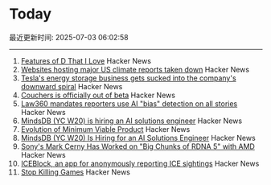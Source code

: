 # Today

最近更新时间: 2025-07-03 06:02:58

--- 
1. [Features of D That I Love](https://bradley.chatha.dev/blog/dlang-propaganda/features-of-d-that-i-love/) Hacker News
2. [Websites hosting major US climate reports taken down](https://apnews.com/article/climate-change-national-assessment-nasa-white-house-057cec699caef90832d8b10f21a6ffe8) Hacker News
3. [Tesla's energy storage business gets sucked into the company's downward spiral](https://techcrunch.com/2025/07/02/teslas-energy-storage-business-gets-sucked-into-the-companys-downward-spiral/) Hacker News
4. [Couchers is officially out of beta](https://couchers.org/blog/2025/07/01/releasing-couchers-v1) Hacker News
5. [Law360 mandates reporters use AI "bias" detection on all stories](https://www.niemanlab.org/2025/07/law360-mandates-reporters-use-ai-bias-detection-on-all-stories/) Hacker News
6. [MindsDB (YC W20) is hiring an AI solutions engineer](https://job-boards.greenhouse.io/mindsdb/jobs/4770283007) Hacker News
7. [Evolution of Minimum Viable Product](https://raspasov.posthaven.com/evolution-of-minimum-viable-product) Hacker News
8. [MindsDB (YC W20) Is Hiring for an AI Solutions Engineer](https://job-boards.greenhouse.io/mindsdb/jobs/4770283007) Hacker News
9. [Sony's Mark Cerny Has Worked on "Big Chunks of RDNA 5" with AMD](https://overclock3d.net/news/gpu-displays/sonys-mark-cerny-has-worked-on-big-chunks-of-rdna-5-with-amd/) Hacker News
10. [ICEBlock, an app for anonymously reporting ICE sightings](https://techcrunch.com/2025/07/01/iceblock-an-app-for-anonymously-reporting-ice-sightings-goes-viral-overnight-after-bondi-criticism/) Hacker News
11. [Stop Killing Games](https://www.stopkillinggames.com/) Hacker News
